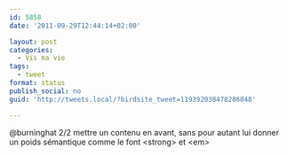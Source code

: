 ```yaml
---
id: 5858
date: '2011-09-29T12:44:14+02:00'

layout: post
categories:
  - Vis ma vie
tags:
  - tweet
format: status
publish_social: no
guid: 'http://tweets.local/?birdsite_tweet=119392038478286848'

---
```


@burninghat 2/2 mettre un contenu en avant, sans pour autant lui donner un poids sémantique comme le font &lt;strong&gt; et &lt;em&gt;